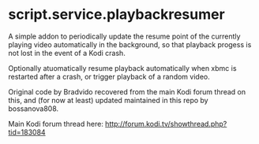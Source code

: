 # script.service.playbackresumer

A simple addon to periodically update the resume point of the currently playing video automatically in the background, so that playback progess is not lost in the event of a Kodi crash.

Optionally atuomatically resume playback automatically when xbmc is restarted after a crash, or trigger playback of a random video.

Original code by Bradvido recovered from the main Kodi forum thread on this, and (for now at least) updated maintained in this repo by bossanova808.

Main Kodi forum thread here:
http://forum.kodi.tv/showthread.php?tid=183084


